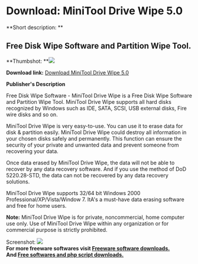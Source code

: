 # Download: MiniTool Drive Wipe 5.0

**Short description: **

## Free Disk Wipe Software and Partition Wipe Tool.

  
**Thumbshot: **![](http://www.freewarefiles.com/screenshot/minitooldrivewipe_md.gif)   
  
**Download link:** [Download MiniTool Drive Wipe 5.0](http://freesoftwares.boysofts.com/MiniTool-Drive-Wipe_program_57535.html)  
  

**Publisher's Description**  
  

Free Disk Wipe Software - MiniTool Drive Wipe is a Free Disk Wipe Software and
Partition Wipe Tool. MiniTool Drive Wipe supports all hard disks recognized by
Windows such as IDE, SATA, SCSI, USB external disks, Fire wire disks and so
on.

MiniTool Drive Wipe is very easy-to-use. You can use it to erase data for disk
& partition easily. MiniTool Drive Wipe could destroy all information in your
chosen disks safely and permanently. This function can ensure the security of
your private and unwanted data and prevent someone from recovering your data.

Once data erased by MiniTool Drive Wipe, the data will not be able to recover
by any data recovery software. And if you use the method of DoD 5220.28-STD,
the data can not be recovered by any data recovery solutions.

MiniTool Drive Wipe supports 32/64 bit Windows 2000
Professional/XP/Vista/Window 7. ItA's a must-have data erasing software and
free for home users.

**Note:** MiniTool Drive Wipe is for private, noncommercial, home computer use only. Use of MiniTool Drive Wipe within any organization or for commercial purpose is strictly prohibited.

  
  
Screenshot: ![](http://www.freewarefiles.com/screenshot/minitooldrivewipe.gif)  
**For more freeware softwares visit [Freeware software downloads.](http://freesoftwares.boysofts.com/)**   
**And [Free softwares and php script downloads.](http://www.boysofts.com/)**

